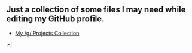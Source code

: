 ## Just a collection of some files I may need while editing my GitHub profile.

* [My /g/ Projects Collection](https://github.com/paramendula/infoblob/tree/master/gprog)

:-|